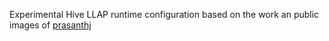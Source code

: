 Experimental Hive LLAP runtime configuration based on the work an public images of [prasanthj](https://github.com/prasanthj)
